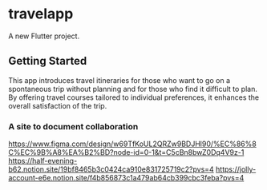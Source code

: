 # travelapp

A new Flutter project.

## Getting Started

This app introduces travel itineraries for those who want to go on a spontaneous trip without planning and for those who find it difficult to plan. By offering travel courses tailored to individual preferences, it enhances the overall satisfaction of the trip.

### A site to document collaboration

https://www.figma.com/design/w69TfKoUL2QRZw9BDJHl90/%EC%86%8C%EC%9B%A8%EA%B2%BD?node-id=0-1&t=C5cBn8bwZ0Dq4V9z-1
https://half-evening-b62.notion.site/19bf8465b3c0424ca910e831725719c2?pvs=4
https://jolly-account-e6e.notion.site/f4b856873c1a479ab64cb399cbc3feba?pvs=4
